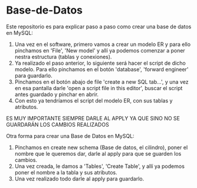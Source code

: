 # Base-de-Datos
Este repositorio es para explicar paso a paso como crear una base de datos en MySQL:

1. Una vez en el software, primero vamos a crear un modelo ER y para ello pinchamos en 'File', 'New model' y allí ya podemos comenzar a poner nestra estructura (tablas y conexiones).
2. Ya realizado el paso anterior, lo siguiente será hacer el script de dicho modelo. Para ello pinchamos en el botón 'database', 'forward engineer' para guardarlo.
3. Pinchamos en el botón abajo de file 'create a new SQL tab...', y una vez en esa pantalla darle 'open a script file in this editor', buscar el script antes guardado y pinchar en abrir.
4. Con esto ya tendríamos el script del modelo ER, con sus tablas y atributos.

ES MUY IMPORTANTE SIEMPRE DARLE AL APPLY YA QUE SINO NO SE GUARDARÁN LOS CAMBIOS REALIZADOS

Otra forma para crear una Base de Datos en MySQL:

1. Pinchamos en create new schema (Base de datos, el cilindro), poner el nombre que le queremos dar, darle al apply para que se guarden los cambios.
2. Una vez creada, le damos a 'Tables', 'Create Table', y allí ya podemos poner el nombre a la tabla y sus atributos.
3. Una vez realizado todo darle al apply para guardarlo.
